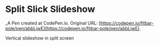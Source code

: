 # Split Slick Slideshow
 _A Pen created at CodePen.io. Original URL: [https://codepen.io/fitbar-pole/pen/abbLjwE](https://codepen.io/fitbar-pole/pen/abbLjwE).

 Vertical slideshow in split screen